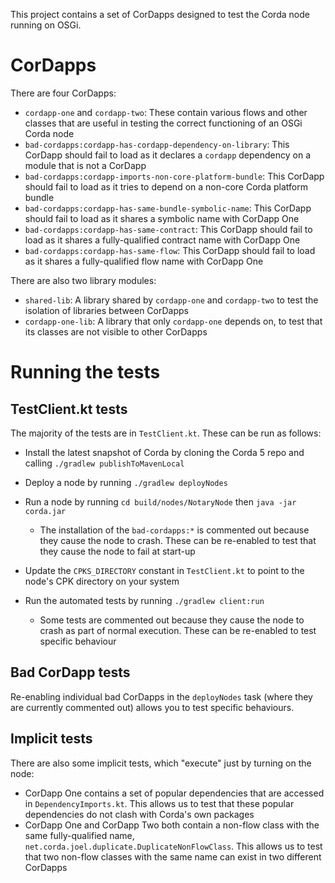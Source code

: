 This project contains a set of CorDapps designed to test the Corda node running on OSGi.

# CorDapps

There are four CorDapps:

* `cordapp-one` and `cordapp-two`: These contain various flows and other classes that are useful in testing the 
  correct functioning of an OSGi Corda node
* `bad-cordapps:cordapp-has-cordapp-dependency-on-library`: This CorDapp should fail to load as it declares a 
  `cordapp` dependency on a module that is not a CorDapp
* `bad-cordapps:cordapp-imports-non-core-platform-bundle`: This CorDapp should fail to load as it tries to depend on a 
  non-core Corda platform bundle
* `bad-cordapps:cordapp-has-same-bundle-symbolic-name`: This CorDapp should fail to load as it shares a symbolic name 
  with CorDapp One
* `bad-cordapps:cordapp-has-same-contract`: This CorDapp should fail to load as it shares a fully-qualified contract 
  name with CorDapp One
* `bad-cordapps:cordapp-has-same-flow`: This CorDapp should fail to load as it shares a fully-qualified flow name with 
  CorDapp One

There are also two library modules:

* `shared-lib`: A library shared by `cordapp-one` and `cordapp-two` to test the isolation of libraries between 
  CorDapps
* `cordapp-one-lib`: A library that only `cordapp-one` depends on, to test that its classes are not visible to other 
  CorDapps

# Running the tests

## TestClient.kt tests

The majority of the tests are in `TestClient.kt`. These can be run as follows:

* Install the latest snapshot of Corda by cloning the Corda 5 repo and calling `./gradlew publishToMavenLocal`

* Deploy a node by running `./gradlew deployNodes`
  
* Run a node by running `cd build/nodes/NotaryNode` then `java -jar corda.jar`

  * The installation of the `bad-cordapps:*` is commented out because they cause the node to crash. These can be 
    re-enabled to test that they cause the node to fail at start-up
  
* Update the `CPKS_DIRECTORY` constant in `TestClient.kt` to point to the node's CPK directory on your system

* Run the automated tests by running `./gradlew client:run`
  
  * Some tests are commented out because they cause the node to crash as part of normal execution. These can be 
    re-enabled to test specific behaviour

## Bad CorDapp tests

Re-enabling individual bad CorDapps in the `deployNodes` task (where they are currently commented out) allows you to 
test specific behaviours.

## Implicit tests

There are also some implicit tests, which "execute" just by turning on the node:

* CorDapp One contains a set of popular dependencies that are accessed in `DependencyImports.kt`. This allows us to 
  test that these popular dependencies do not clash with Corda's own packages
* CorDapp One and CorDapp Two both contain a non-flow class with the same fully-qualified name, 
  `net.corda.joel.duplicate.DuplicateNonFlowClass`. This allows us to test that two non-flow classes with the same 
  name can exist in two different CorDapps